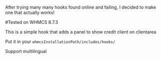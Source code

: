After trying many many hooks found online and failing, I decided to make one that actually works!

#Tested on WHMCS 8.7.3

This is a simple hook that adds a panel to show credit client on clientarea

Put it in your 
```whmcsInstallationPath/includes/hooks/```

Support multilingual
